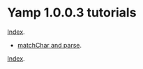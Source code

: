 # Yamp 1.0.0.3 tutorials

[Index](https://github.com/Kove-W-O-Salter/Yamp/tree/master/doc/INDEX.md).

* [matchChar and parse](https://github.com/Kove-W-O-Salter/Yamp/tree/master/doc/tut/01.md).

[Index](https://github.com/Kove-W-O-Salter/Yamp/tree/master/doc/INDEX.md).
